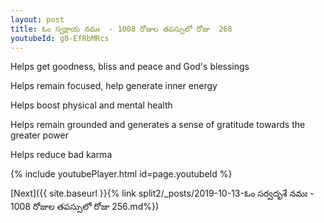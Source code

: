```yaml
---
layout: post
title: ఓం స్వక్షాయ నమః  - 1008 రోజుల తపస్సులో రోజు  268
youtubeId: g0-EfRbMRcs
---
```

 
 
Helps get goodness, bliss and peace and God's blessings
 
Helps remain focused, help generate inner energy 
 
Helps boost physical and mental health 
 
Helps remain grounded and generates a sense of gratitude towards the greater power 
 
Helps reduce bad karma
 
 
 
 


{% include youtubePlayer.html id=page.youtubeId %}
 
[Next]({{ site.baseurl }}{% link  split2/_posts/2019-10-13-ఓం సర్వదృశే నమః  - 1008 రోజుల తపస్సులో రోజు  256.md%})
 
